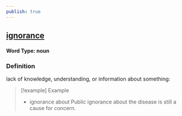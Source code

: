 ```yaml
---
publish: true
---
```

## [ignorance](https://dictionary.cambridge.org/dictionary/english/ignorance)

#### Word Type: noun
### Definition
lack of knowledge, understanding, or information about something:

>[!example] Example
> - ignorance about Public ignorance about the disease is still a cause for concern.
